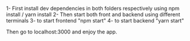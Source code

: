 1- First install dev dependencies in both folders respectively using npm install / yarn install
2- Then start both front and backend using different terminals 
3- to start frontend "npm start"
4- to start backend "yarn start"


Then go to localhost:3000 and enjoy the app.